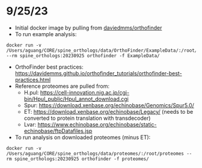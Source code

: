 # 9/25/23

 * Initial docker image by pulling from [daviedmms/orthofinder](https://hub.docker.com/r/davidemms/orthofinder)
 * To run example analysis:
 ```
 docker run -v /Users/aguang/CORE/spine_orthologs/data/OrthoFinder/ExampleData/:/root/ExampleData --rm spine_orthologs:20230925 orthofinder -f ExampleData/
 ```
 * OrthoFinder best practices: https://davidemms.github.io/orthofinder_tutorials/orthofinder-best-practices.html
 * Reference proteomes are pulled from:
    * H.pul: https://cell-innovation.nig.ac.jp/cgi-bin/Hpul_public/Hpul_annot_download.cgi
    * Spur: https://download.xenbase.org/echinobase/Genomics/Spur5.0/
    * ET: https://download.xenbase.org/echinobase/Legacy/ (needs to be converted to protein translation with transdecoder)
    * Lvar: https://www.echinobase.org/echinobase/static-echinobase/ftpDatafiles.jsp
 * To run analysis on downloaded proteomes (minus ET):
 ```
 docker run -v /Users/aguang/CORE/spine_orthologs/data/proteomes/:/root/proteomes --rm spine_orthologs:20230925 orthofinder -f proteomes/
 ```